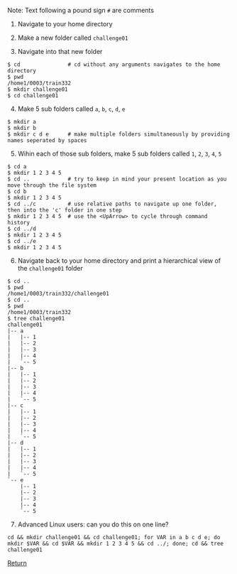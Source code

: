 Note: Text following a pound sign `#` are comments

1) Navigate to your home directory

2) Make a new folder called `challenge01`

3) Navigate into that new folder

```
$ cd               # cd without any arguments navigates to the home directory
$ pwd
/home1/0003/train332
$ mkdir challenge01
$ cd challenge01   
```

4) Make 5 sub folders called `a`, `b`, `c`, `d`, `e`

```
$ mkdir a          
$ mkdir b          
$ mkdir c d e      # make multiple folders simultaneously by providing names seperated by spaces
```

5) Wihin each of those sub folders, make 5 sub folders called `1`, `2`, `3`, `4`, `5`

```
$ cd a             
$ mkdir 1 2 3 4 5  
$ cd ..            # try to keep in mind your present location as you move through the file system
$ cd b             
$ mkdir 1 2 3 4 5  
$ cd ../c          # use relative paths to navigate up one folder, then into the 'c' folder in one step
$ mkdir 1 2 3 4 5  # use the <UpArrow> to cycle through command history
$ cd ../d          
$ mkdir 1 2 3 4 5  
$ cd ../e          
$ mkdir 1 2 3 4 5  
```

6) Navigate back to your home directory and print a hierarchical view of the `challenge01` folder

```
$ cd ..           
$ pwd              
/home1/0003/train332/challenge01  
$ cd ..            
$ pwd              
/home1/0003/train332              
$ tree challenge01 
challenge01                      
|-- a                            
|   |-- 1                        
|   |-- 2                        
|   |-- 3                        
|   |-- 4                        
|   `-- 5                        
|-- b                            
|   |-- 1                        
|   |-- 2                        
|   |-- 3                        
|   |-- 4                        
|   `-- 5                        
|-- c                            
|   |-- 1                        
|   |-- 2                        
|   |-- 3                        
|   |-- 4                        
|   `-- 5                        
|-- d                            
|   |-- 1                        
|   |-- 2                        
|   |-- 3                        
|   |-- 4                        
|   `-- 5                        
`-- e                            
    |-- 1                        
    |-- 2                        
    |-- 3                        
    |-- 4                        
    `-- 5                        
```

7) Advanced Linux users: can you do this on one line?

```
cd && mkdir challenge01 && cd challenge01; for VAR in a b c d e; do mkdir $VAR && cd $VAR && mkdir 1 2 3 4 5 && cd ../; done; cd && tree challenge01
```


[Return](intro_to_linux_02.md)

